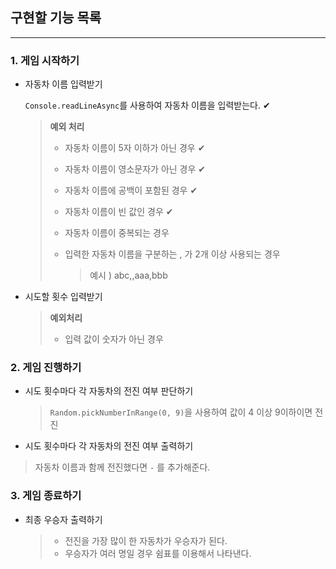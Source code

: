 ## 구현할 기능 목록

<hr/>

### 1. 게임 시작하기

- 자동차 이름 입력받기

  `Console.readLineAsync`를 사용하여 자동차 이름을 입력받는다. ✔︎

  > **예외 처리**
  >
  > - 자동차 이름이 5자 이하가 아닌 경우 ✔︎
  >
  > - 자동차 이름이 영소문자가 아닌 경우 ✔︎
  >
  > - 자동차 이름에 공백이 포함된 경우 ✔︎
  >
  > - 자동차 이름이 빈 값인 경우 ✔︎
  >
  > - 자동차 이름이 중복되는 경우
  >
  > - 입력한 자동차 이름을 구분하는 , 가 2개 이상 사용되는 경우
  >
  >   > 예시 ) abc,,aaa,bbb

- 시도할 횟수 입력받기

  > **예외처리**
  >
  > - 입력 값이 숫자가 아닌 경우

### 2. 게임 진행하기

- 시도 횟수마다 각 자동차의 전진 여부 판단하기

  > `Random.pickNumberInRange(0, 9)`을 사용하여 값이 4 이상 9이하이면 전진

- 시도 횟수마다 각 자동차의 전진 여부 출력하기

> 자동차 이름과 함께 전진했다면 `-` 를 추가해준다.

### 3. 게임 종료하기

- 최종 우승자 출력하기

  > - 전진을 가장 많이 한 자동차가 우승자가 된다.
  > - 우승자가 여러 명일 경우 쉼표를 이용해서 나타낸다.
